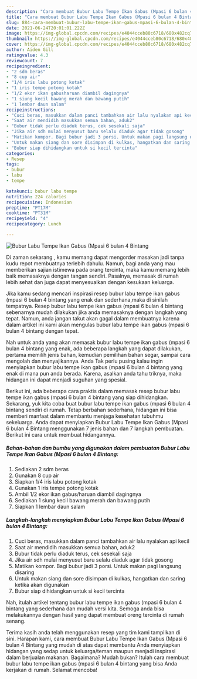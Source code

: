```yaml
---
description: "Cara membuat Bubur Labu Tempe Ikan Gabus (Mpasi 6 bulan 4 Bintang yang enak dan Mudah Dibuat"
title: "Cara membuat Bubur Labu Tempe Ikan Gabus (Mpasi 6 bulan 4 Bintang yang enak dan Mudah Dibuat"
slug: 884-cara-membuat-bubur-labu-tempe-ikan-gabus-mpasi-6-bulan-4-bintang-yang-enak-dan-mudah-dibuat
date: 2021-06-24T20:01:01.222Z
image: https://img-global.cpcdn.com/recipes/e4044cceb80c6718/680x482cq70/bubur-labu-tempe-ikan-gabus-mpasi-6-bulan-4-bintang-foto-resep-utama.jpg
thumbnail: https://img-global.cpcdn.com/recipes/e4044cceb80c6718/680x482cq70/bubur-labu-tempe-ikan-gabus-mpasi-6-bulan-4-bintang-foto-resep-utama.jpg
cover: https://img-global.cpcdn.com/recipes/e4044cceb80c6718/680x482cq70/bubur-labu-tempe-ikan-gabus-mpasi-6-bulan-4-bintang-foto-resep-utama.jpg
author: Aiden Gill
ratingvalue: 4.3
reviewcount: 7
recipeingredient:
- "2 sdm beras"
- "8 cup air"
- "1/4 iris labu potong kotak"
- "1 iris tempe potong kotak"
- "1/2 ekor ikan gabusharuan diambil dagingnya"
- "1 siung kecil bawang merah dan bawang putih"
- "1 lembar daun salam"
recipeinstructions:
- "Cuci beras, masukkan dalam panci tambahkan air lalu nyalakan api kecil"
- "Saat air mendidih masukkan semua bahan, aduk2"
- "Bubur tidak perlu diaduk terus, cek sesekali saja"
- "Jika air sdh mulai menyusut baru selalu diaduk agar tidak gosong"
- "Matikan kompor. Bagi bubur jadi 3 porsi. Untuk makan pagi langsung disaring"
- "Untuk makan siang dan sore disimpan di kulkas, hangatkan dan saring ketika akan digunakan"
- "Bubur siap dihidangkan untuk si kecil tercinta"
categories:
- Resep
tags:
- bubur
- labu
- tempe

katakunci: bubur labu tempe 
nutrition: 224 calories
recipecuisine: Indonesian
preptime: "PT17M"
cooktime: "PT31M"
recipeyield: "4"
recipecategory: Lunch

---
```



![Bubur Labu Tempe Ikan Gabus (Mpasi 6 bulan 4 Bintang](https://img-global.cpcdn.com/recipes/e4044cceb80c6718/680x482cq70/bubur-labu-tempe-ikan-gabus-mpasi-6-bulan-4-bintang-foto-resep-utama.jpg)

Di zaman  sekarang , kamu memang dapat mengorder masakan jadi tanpa kudu repot membuatnya terlebih dahulu. Namun, bagi anda yang mau memberikan sajian istimewa pada orang tercinta, maka kamu memang lebih baik memasaknya dengan tangan sendiri. Pasalnya, memasak di rumah lebih sehat dan juga dapat menyesuaikan dengan kesukaan keluarga.

Jika kamu sedang mencari inspirasi resep bubur labu tempe ikan gabus (mpasi 6 bulan 4 bintang yang enak dan sederhana,maka di sinilah tempatnya. Resep bubur labu tempe ikan gabus (mpasi 6 bulan 4 bintang  sebenarnya mudah dilakukan jika anda memasaknya dengan langkah yang tepat. Namun, anda jangan takut akan gagal dalam membuatnya 
karena dalam artikel ini kami akan mengulas bubur labu tempe ikan gabus (mpasi 6 bulan 4 bintang dengan tepat.  



Nah untuk anda yang akan memasak bubur labu tempe ikan gabus (mpasi 6 bulan 4 bintang yang enak, ada beberapa langkah yang dapat dilakukan, pertama memilih jenis bahan, kemudian pemilihan bahan segar, sampai cara mengolah dan menyajikannya. Anda Tak perlu pusing kalau ingin menyiapkan bubur labu tempe ikan gabus (mpasi 6 bulan 4 bintang yang enak di mana pun anda berada. Karena, asalkan anda  tahu triknya, maka hidangan ini dapat menjadi suguhan yang spesial.

Berikut ini, ada beberapa cara praktis  dalam memasak resep bubur labu tempe ikan gabus (mpasi 6 bulan 4 bintang yang siap dihidangkan. Sekarang, yuk kita coba buat bubur labu tempe ikan gabus (mpasi 6 bulan 4 bintang sendiri di rumah. Tetap berbahan sederhana, hidangan ini bisa memberi manfaat dalam membantu menjaga kesehatan tubuhmu sekeluarga. Anda dapat menyiapkan Bubur Labu Tempe Ikan Gabus (Mpasi 6 bulan 4 Bintang menggunakan 7 jenis bahan dan 7 langkah pembuatan. Berikut ini cara untuk membuat hidangannya.

<!--inarticleads1-->

##### Bahan-bahan dan bumbu yang digunakan dalam pembuatan Bubur Labu Tempe Ikan Gabus (Mpasi 6 bulan 4 Bintang:

1. Sediakan 2 sdm beras
1. Gunakan 8 cup air
1. Siapkan 1/4 iris labu potong kotak
1. Gunakan 1 iris tempe potong kotak
1. Ambil 1/2 ekor ikan gabus/haruan diambil dagingnya
1. Sediakan 1 siung kecil bawang merah dan bawang putih
1. Siapkan 1 lembar daun salam




<!--inarticleads2-->

##### Langkah-langkah menyiapkan Bubur Labu Tempe Ikan Gabus (Mpasi 6 bulan 4 Bintang:

1. Cuci beras, masukkan dalam panci tambahkan air lalu nyalakan api kecil
1. Saat air mendidih masukkan semua bahan, aduk2
1. Bubur tidak perlu diaduk terus, cek sesekali saja
1. Jika air sdh mulai menyusut baru selalu diaduk agar tidak gosong
1. Matikan kompor. Bagi bubur jadi 3 porsi. Untuk makan pagi langsung disaring
1. Untuk makan siang dan sore disimpan di kulkas, hangatkan dan saring ketika akan digunakan
1. Bubur siap dihidangkan untuk si kecil tercinta




Nah, itulah artikel tentang  bubur labu tempe ikan gabus (mpasi 6 bulan 4 bintang  yang sederhana dan mudah versi kita. Semoga anda bisa melakukannya dengan hasil yang dapat membuat oreng tercinta di rumah senang. 

Terima kasih anda telah menggunakan resep yang tim kami tampilkan di sini. Harapan kami, cara membuat  Bubur Labu Tempe Ikan Gabus (Mpasi 6 bulan 4 Bintang yang mudah di atas dapat membantu Anda menyiapkan hidangan yang sedap untuk keluarga/teman maupun menjadi inspirasi dalam berjualan makanan. Bagaimana? Mudah bukan? Itulah cara membuat bubur labu tempe ikan gabus (mpasi 6 bulan 4 bintang yang bisa Anda kerjakan di rumah. Selamat mencoba!

